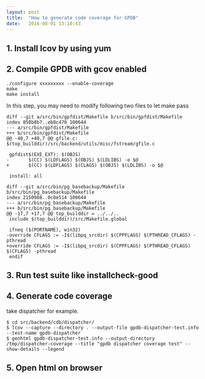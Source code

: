 ```yaml
---
layout: post
title:  "How to generate code coverage for GPDB"
date:   2016-08-01 13:10:43
---
```


## 1. Install lcov by using yum 

## 2. Compile GPDB with gcov enabled

```
./configure xxxxxxxxx --enable-coverage
make
make install
```

In this step, you may need to modify following two files to let make pass

```
diff --git a/src/bin/gpfdist/Makefile b/src/bin/gpfdist/Makefile
index 858b8b7..eb8c470 100644
--- a/src/bin/gpfdist/Makefile
+++ b/src/bin/gpfdist/Makefile
@@ -40,7 +40,7 @@ gfile.c: $(top_builddir)/src/backend/utils/misc/fstream/gfile.c

 gpfdist$(EXE_EXT): $(OBJS)
-       $(CC) $(LDFLAGS) $(OBJS) $(LDLIBS) -o $@
+       $(CC) $(LDFLAGS) $(CLAGS) $(OBJS) $(LDLIBS) -o $@

 install: all

diff --git a/src/bin/pg_basebackup/Makefile b/src/bin/pg_basebackup/Makefile
index 2150988..0c8e514 100644
--- a/src/bin/pg_basebackup/Makefile
+++ b/src/bin/pg_basebackup/Makefile
@@ -17,7 +17,7 @@ top_builddir = ../../..
 include $(top_builddir)/src/Makefile.global

 ifneq ($(PORTNAME), win32)
-override CFLAGS := -I$(libpq_srcdir) $(CPPFLAGS) $(PTHREAD_CFLAGS) -pthread
+override CFLAGS := -I$(libpq_srcdir) $(CPPFLAGS) $(PTHREAD_CFLAGS) $(CFLAGS) -pthread
 endif
```

## 3. Run test suite like installcheck-good

## 4. Generate code coverage
take dispatcher for example.

```
$ cd src/backend/cdb/dispatcher/
$ lcov --capture --directory . --output-file gpdb-dispatcher-test.info --test-name gpdb-dispatcher
$ genhtml gpdb-dispatcher-test.info --output-directory /tmp/dispatcher-coverage --title "gpdb dispatcher coverage test" --show-details --legend
```

## 5. Open html on browser
